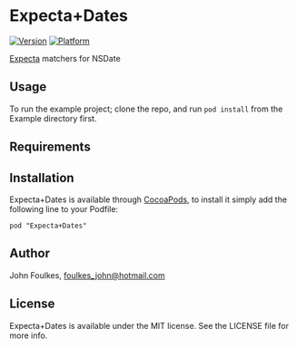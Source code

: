 # Expecta+Dates

[![Version](http://cocoapod-badges.herokuapp.com/v/Expecta+Dates/badge.png)](http://cocoadocs.org/docsets/Expecta+Dates)
[![Platform](http://cocoapod-badges.herokuapp.com/p/Expecta+Dates/badge.png)](http://cocoadocs.org/docsets/Expecta+Dates)

[Expecta](https://github.com/specta/expecta) matchers for NSDate

## Usage

To run the example project; clone the repo, and run `pod install` from the Example directory first.

## Requirements

## Installation

Expecta+Dates is available through [CocoaPods](http://cocoapods.org), to install
it simply add the following line to your Podfile:

    pod "Expecta+Dates"

## Author

John Foulkes, foulkes_john@hotmail.com
## License

Expecta+Dates is available under the MIT license. See the LICENSE file for more info.